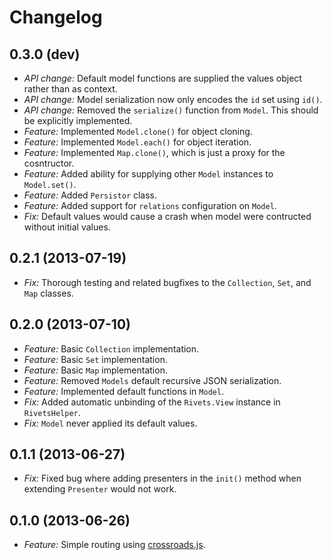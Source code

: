 # Changelog

## 0.3.0 (dev)
* *API change:* Default model functions are supplied the values object rather than as context.
* *API change:* Model serialization now only encodes the `id` set using `id()`.
* *API change:* Removed the `serialize()` function from `Model`. This should be explicitly implemented.
* *Feature:* Implemented `Model.clone()` for object cloning.
* *Feature:* Implemented `Model.each()` for object iteration.
* *Feature:* Implemented `Map.clone()`, which is just a proxy for the cosntructor.
* *Feature:* Added ability for supplying other `Model` instances to `Model.set()`.
* *Feature:* Added `Persistor` class.
* *Feature:* Added support for `relations` configuration on `Model`.
* *Fix:* Default values would cause a crash when model were contructed without initial values.

## 0.2.1 (2013-07-19)
* *Fix:* Thorough testing and related bugfixes to the `Collection`, `Set`, and `Map` classes.

## 0.2.0 (2013-07-10)
* *Feature:* Basic `Collection` implementation.
* *Feature:* Basic `Set` implementation.
* *Feature:* Basic `Map` implementation.
* *Feature:* Removed `Models` default recursive JSON serialization.
* *Feature:* Implemented default functions in `Model`.
* *Fix:* Added automatic unbinding of the `Rivets.View` instance in `RivetsHelper`.
* *Fix:* `Model` never applied its default values.

## 0.1.1 (2013-06-27)

* *Fix:* Fixed bug where adding presenters in the `init()` method when extending `Presenter` would not work.

## 0.1.0 (2013-06-26)

* *Feature:* Simple routing using [crossroads.js](http://millermedeiros.github.io/crossroads.js/).
